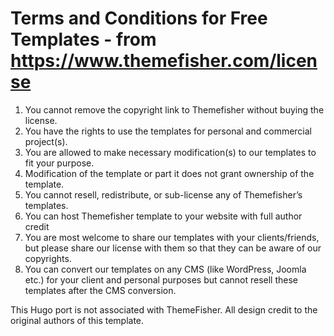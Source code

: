 Terms and Conditions for Free Templates - from https://www.themefisher.com/license
==================================================================================
1. You cannot remove the copyright link to Themefisher without buying the license.
2. You have the rights to use the templates for personal and commercial project(s).
3. You are allowed to make necessary modification(s) to our templates to fit your purpose.
4. Modification of the template or part it does not grant ownership of the template.
5. You cannot resell, redistribute, or sub-license any of Themefisher’s templates.
6. You can host Themefisher template to your website with full author credit
7. You are most welcome to share our templates with your clients/friends, but please share our license with them so that they can be aware of our copyrights.
8. You can convert our templates on any CMS (like WordPress, Joomla etc.) for your client and personal purposes but cannot resell these templates after the CMS conversion.

This Hugo port is not associated with ThemeFisher. All design credit to the original authors of this template.